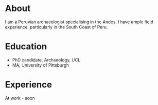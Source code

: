 # About
I am a Peruvian archaeologist specialising in the Andes. I have ample field experience, particularly in the South Coast of Peru.


# Education
- PhD candidate, Archaeology, UCL
- MA, University of Pittsburgh
  
# Experience
At work - soon
